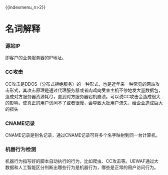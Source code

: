{{indexmenu_n>2}}

# 名词解释

### 源站IP

即客户的业务服务器的IP地址。

### CC攻击

CC攻击是DDOS（分布式拒绝服务）的一种形式，也是近年来一种常见的网站攻击形式，其攻击原理是通过代理服务器或者肉鸡向受害主机不停地发大量数据包，造成对方服务器资源耗尽，直到对方服务器宕机崩溃。可以说CC攻击会造成很大的影响，使真正的用户访问不了或者很慢，会导致大批用户流失，给企业造成巨大的损失

### CNAME记录

CNAME记录是别名记录，通过CNAME记录可将多个名字映射到同一台计算机。

### 机器行为检测

机器行为指写好的脚本自动执行的行为，比如爬虫、CC攻击等。UEWAF通过大数据和人工智能区分判断出哪些行为是机器行为，哪些是正常的用户访问行为。
